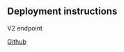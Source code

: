 ##  Deployment instructions

V2 endpoint

[Github](https://github.com/AzureAdQuickstarts/AppModelv2-WebApp-OpenIDConnect-DotNet)







